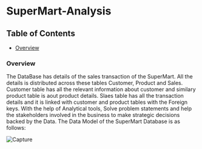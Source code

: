 # SuperMart-Analysis

## Table of Contents

  * [Overview](#overview)


### Overview

 The DataBase has details of the sales transaction of the SuperMart.
 All the details is distributed across these tables Customer, Product and Sales.
 Customer table has all the relevant information about customer and similary product table is aout product details. 
 Slaes table has all the transaction details and it is linked with customer and product tables with the Foreign keys.
 With the help of Analytical tools, Solve problem statements and help the stakeholders involved in the business to make strategic decisions backed by the Data.
 The Data Model of the SuperMart Database is as follows:

![Capture](https://github.com/varma-prasad/SuperMart-Analysis/assets/108605375/b1585877-8dda-4817-bb56-dd8d77cd0ce0)
